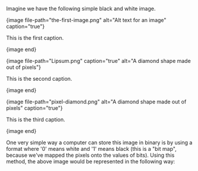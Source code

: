 Imagine we have the following simple black and white image.

{image file-path="the-first-image.png" alt="Alt text for an image" caption="true"}

This is the first caption.

{image end}

{image file-path="Lipsum.png" caption="true" alt="A diamond shape made out of pixels"}

This is the second caption.

{image end}

{image file-path="pixel-diamond.png" alt="A diamond shape made out of pixels" caption="true"}

This is the third caption.

{image end}

One very simple way a computer can store this image in binary is by using a format where '0' means white and '1' means black (this is a "bit map", because we've mapped the pixels onto the values of bits). Using this method, the above image would be represented in the following way:
